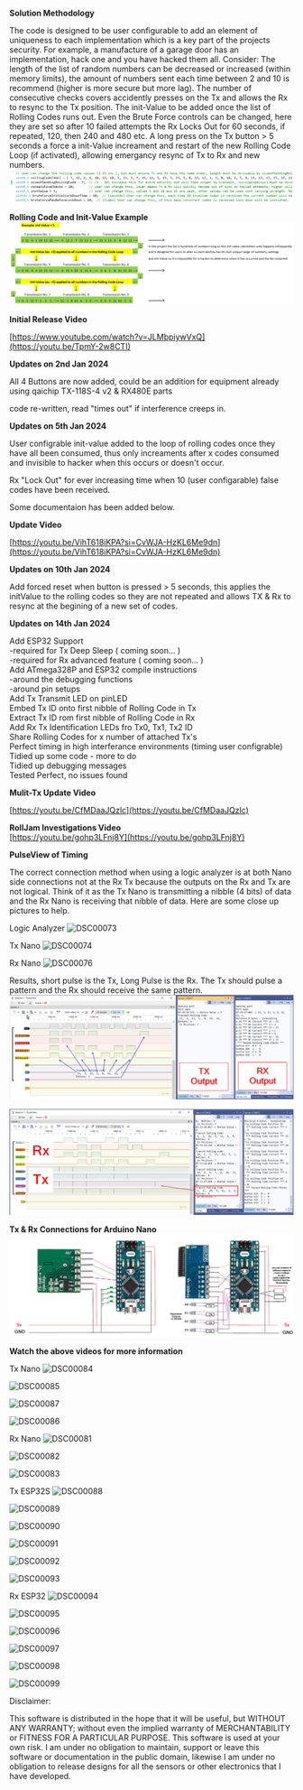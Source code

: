 **Solution Methodology**

The code is designed to be user configurable to add an element of uniqueness to each implementation which is a key part of the projects security. For example, a manufacture of a garage door has an implementation, hack one and you have hacked them all. 
Consider: The length of the list of random numbers can be decreased or increased (within memory limits), the amount of numbers sent each time between 2 and 10 is recommend (higher is more secure but more lag). The number of consecutive checks covers accidently presses on the Tx and allows the Rx to resync to the Tx position. The init-Value to be added once the list of Rolling Codes runs out. Even the Brute Force controls can be changed, here they are set so after 10 failed attempts the Rx Locks Out for 60 seconds, if repeated, 120, then 240 and 480 etc. A long press on the Tx button > 5 seconds a force a init-Value increament and restart of the new Rolling Code Loop (if activated), allowing emergancy resync of Tx to Rx and new numbers.
![User Configrable Settings](https://github.com/bionicbone/433mhz_Rolling_Code/blob/main/User%20Configrable%20Settings.png)

**Rolling Code and Init-Value Example**
![Rolling Code and Init-Value Example](https://github.com/bionicbone/433mhz_Rolling_Code/blob/main/Rolling%20Code%20and%20Init-Value%20Example.png)


**Initial Release Video**

[https://www.youtube.com/watch?v=JLMbpiywVxQ](https://youtu.be/TpmY-2w8CTI)

**Updates on 2nd Jan 2024**

All 4 Buttons are now added, could be an addition for equipment already using qaichip TX-118S-4 v2 & RX480E parts

code re-written, read "times out" if interference creeps in.

**Updates on 5th Jan 2024** 

User configrable init-value added to the loop of rolling codes once they have all been consumed, thus only increaments after x codes consumed and invisible to hacker when this occurs or doesn't occur. 

Rx "Lock Out" for ever increasing time when 10 (user configarable) false codes have been received.

Some documentaion has been added below.

**Update Video**

[https://youtu.be/VihT618iKPA?si=CvWJA-HzKL6Me9dn](https://youtu.be/VihT618iKPA?si=CvWJA-HzKL6Me9dn)

**Updates on 10th Jan 2024**

Add forced reset when button is pressed > 5 seconds, this applies the initValue to the rolling codes so they are not repeated and allows TX & Rx to resync at the begining of a new set of codes.

**Updates on 14th Jan 2024**

Add ESP32 Support  
-required for Tx Deep Sleep ( coming soon... )  
-required for Rx advanced feature ( coming soon... )  
Add ATmega328P and ESP32 compile instructions  
-around the debugging functions  
-around pin setups  
Add Tx Transmit LED on pinLED  
Embed Tx ID onto first nibble of Rolling Code in Tx  
Extract Tx ID rom first nibble of Rolling Code in Rx  
Add Rx Tx Identification LEDs fro Tx0, Tx1, Tx2 ID  
Share Rolling Codes for x number of attached Tx's  
Perfect timing in high interferance environments (timing user configrable)  
Tidied up some code - more to do  
Tidied up debugging messages  
Tested Perfect, no issues found

**Mulit-Tx Update Video**

[https://youtu.be/CfMDaaJQzlc](https://youtu.be/CfMDaaJQzlc)

**RollJam Investigations Video**  
[https://youtu.be/gohp3LFnj8Y](https://youtu.be/gohp3LFnj8Y)

**PulseView of Timing**

The correct connection method when using a logic analyzer is at both Nano side connections not at the Rx Tx because the outputs on the Rx and Tx are not logical. Think of it as the Tx Nano is transmitting a nibble (4 bits) of data and the Rx Nano is receiving that nibble of data. Here are some close up pictures to help.

Logic Analyzer
![DSC00073](https://github.com/bionicbone/433mhz_Rolling_Code/assets/7845867/5f58b94e-5015-4e45-8481-3c4371b61772)

Tx Nano
![DSC00074](https://github.com/bionicbone/433mhz_Rolling_Code/assets/7845867/4a711066-c10e-4a55-b3d6-95a00ff8540a)

Rx Nano
![DSC00076](https://github.com/bionicbone/433mhz_Rolling_Code/assets/7845867/079acf95-4e34-4057-9b5d-7d913e13cf4e)

Results, short pulse is the Tx, Long Pulse is the Rx. The Tx should pulse a pattern and the Rx should receive the same pattern.
![PulseView1](https://github.com/bionicbone/433mhz_Rolling_Code/blob/main/PulseView%20(RX480%20Output%20Pins).png)

![PulseView2](https://github.com/bionicbone/433mhz_Rolling_Code/blob/main/PulseView%20(Tx%20Rx%20Timing).png)

**Tx & Rx Connections for Arduino Nano**
![Nano TX Rx Connections](https://github.com/bionicbone/433mhz_Rolling_Code/blob/main/Nano%20Tx%20Rx%20Connections.png)

**Watch the above videos for more information**

Tx Nano
![DSC00084](https://github.com/bionicbone/433mhz_Rolling_Code/assets/7845867/8c3b369c-008a-4d64-9549-cf2db4eaaa40)

![DSC00085](https://github.com/bionicbone/433mhz_Rolling_Code/assets/7845867/4e7ff7af-a664-4805-9a6a-3a887bf1698e)

![DSC00087](https://github.com/bionicbone/433mhz_Rolling_Code/assets/7845867/78143535-a7f3-4c08-882b-8b96a292f79c)

![DSC00086](https://github.com/bionicbone/433mhz_Rolling_Code/assets/7845867/64bff07f-60d4-42f4-8239-1040f59840a8)

Rx Nano
![DSC00081](https://github.com/bionicbone/433mhz_Rolling_Code/assets/7845867/7a4ddcb5-e1f7-47b9-9360-e9f12c40baed)

![DSC00082](https://github.com/bionicbone/433mhz_Rolling_Code/assets/7845867/05e247a5-adff-43fc-a4f4-85e4eff011bb)

![DSC00083](https://github.com/bionicbone/433mhz_Rolling_Code/assets/7845867/1cabe503-e7e5-49e9-89c4-14c02838744b)

Tx ESP32S
![DSC00088](https://github.com/bionicbone/433mhz_Rolling_Code/assets/7845867/90471e75-18bc-4dcc-b14b-36287cf97699)

![DSC00089](https://github.com/bionicbone/433mhz_Rolling_Code/assets/7845867/5c868292-2191-4588-93f9-5d7f4a2518fc)

![DSC00090](https://github.com/bionicbone/433mhz_Rolling_Code/assets/7845867/b0b2030f-b9c5-4d89-bde2-ab35de4876c3)

![DSC00091](https://github.com/bionicbone/433mhz_Rolling_Code/assets/7845867/feeb637a-3dc8-4862-ba9d-9524abce5e2a)

![DSC00092](https://github.com/bionicbone/433mhz_Rolling_Code/assets/7845867/1b9d0faf-afe4-4088-a540-7691293f6f98)

![DSC00093](https://github.com/bionicbone/433mhz_Rolling_Code/assets/7845867/354788cb-a193-4cef-b115-c9e7e62e76bf)

Rx ESP32
![DSC00094](https://github.com/bionicbone/433mhz_Rolling_Code/assets/7845867/30f422ed-bda6-4436-bd3a-219453a39c78)

![DSC00095](https://github.com/bionicbone/433mhz_Rolling_Code/assets/7845867/1e3ba498-e4b5-4f17-bbad-685f01d04a20)

![DSC00096](https://github.com/bionicbone/433mhz_Rolling_Code/assets/7845867/badee17d-245e-4c25-999b-01e3647cf4de)

![DSC00097](https://github.com/bionicbone/433mhz_Rolling_Code/assets/7845867/fbcbe548-0877-47e7-b5f8-e120f2a79131)

![DSC00098](https://github.com/bionicbone/433mhz_Rolling_Code/assets/7845867/006d2af5-92c8-4c33-92c7-c574dffa18bb)

![DSC00099](https://github.com/bionicbone/433mhz_Rolling_Code/assets/7845867/e83eea62-5dd5-49f2-a5d6-9fcff2da095d)


Disclaimer:

This software is distributed in the hope that it will be useful, but WITHOUT ANY WARRANTY; without even the implied warranty of MERCHANTABILITY or FITNESS FOR A PARTICULAR PURPOSE. This software is used at your own risk. I am under no obligation to maintain, support or leave this software or documentation in the public domain, likewise I am under no obligation to release designs for all the sensors or other electronics that I have developed.
